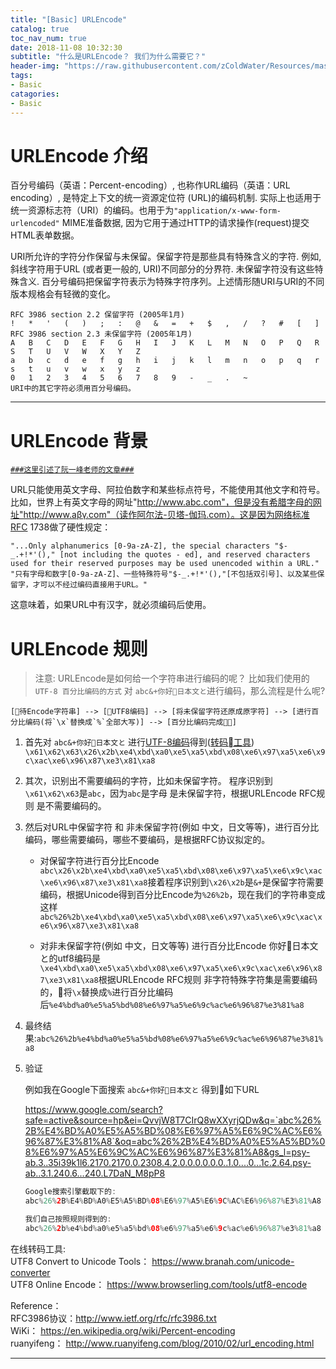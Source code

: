 ```yaml
---
title: "[Basic] URLEncode"
catalog: true
toc_nav_num: true
date: 2018-11-08 10:32:30
subtitle: "什么是URLEncode？ 我们为什么需要它？"
header-img: "https://raw.githubusercontent.com/zColdWater/Resources/master/Images/safecode-min.png"
tags:
- Basic
catagories:
- Basic
---
```


URLEncode 介绍
=======

百分号编码（英语：Percent-encoding）, 也称作URL编码（英语：URL encoding）, 是特定上下文的统一资源定位符 (URL)的编码机制. 实际上也适用于统一资源标志符（URI）的编码。也用于为`"application/x-www-form-urlencoded"` MIME准备数据, 因为它用于通过HTTP的请求操作(request)提交HTML表单数据。

URI所允许的字符分作保留与未保留。保留字符是那些具有特殊含义的字符. 例如, 斜线字符用于URL (或者更一般的, URI)不同部分的分界符. 未保留字符没有这些特殊含义. 百分号编码把保留字符表示为特殊字符序列。上述情形随URI与URI的不同版本规格会有轻微的变化。  

    RFC 3986 section 2.2 保留字符 (2005年1月)
    !	*	'	(	)	;	:	@	&	=	+	$	,	/	?	#	[	]
    RFC 3986 section 2.3 未保留字符 (2005年1月)
    A	B	C	D	E	F	G	H	I	J	K	L	M	N	O	P	Q	R	S	T	U	V	W	X	Y	Z
    a	b	c	d	e	f	g	h	i	j	k	l	m	n	o	p	q	r	s	t	u	v	w	x	y	z
    0	1	2	3	4	5	6	7	8	9	-	_	.	~	
    URI中的其它字符必须用百分号编码。

---

URLEncode 背景
=======

[`###这里引述了阮一峰老师的文章###`](http://www.ruanyifeng.com/blog/2010/02/url_encoding.html)  

URL只能使用英文字母、阿拉伯数字和某些标点符号，不能使用其他文字和符号。比如，世界上有英文字母的网址"http://www.abc.com"，但是没有希腊字母的网址"http://www.aβγ.com"（读作阿尔法-贝塔-伽玛.com）。这是因为网络标准RFC 1738做了硬性规定：
```
"...Only alphanumerics [0-9a-zA-Z], the special characters "$-_.+!*'()," [not including the quotes - ed], and reserved characters used for their reserved purposes may be used unencoded within a URL."
"只有字母和数字[0-9a-zA-Z]、一些特殊符号"$-_.+!*'(),"[不包括双引号]、以及某些保留字，才可以不经过编码直接用于URL。"
```
这意味着，如果URL中有汉字，就必须编码后使用。

URLEncode 规则
=======

> 注意: URLEncode是如何给一个字符串进行编码的呢？ 比如我们使用的 `UTF-8 百分比编码的方式`
对 `abc&+你好日本文と`进行编码，那么流程是什么呢? 

    [待Encode字符串] --> [UTF8编码] --> [将未保留字符还原成原字符] --> [进行百分比编码(将`\x`替换成`%`全部大写)] --> [百分比编码完成]


1. 首先对 `abc&+你好日本文と` 进行[UTF-8编码](https://zcoldwater.github.io/blog/article/commonsense/unicode/)得到([转码工具](https://www.browserling.com/tools/utf8-encode))  `\x61\x62\x63\x26\x2b\xe4\xbd\xa0\xe5\xa5\xbd\x08\xe6\x97\xa5\xe6\x9c\xac\xe6\x96\x87\xe3\x81\xa8`

2. 其次，识别出不需要编码的字符，比如未保留字符。 程序识别到`\x61\x62\x63`是`abc`，因为`abc`是字母 是未保留字符，根据URLEncode RFC规则 是不需要编码的。

3. 然后对URL中保留字符 和 非未保留字符(例如 中文，日文等等)，进行百分比编码，哪些需要编码，哪些不要编码，是根据RFC协议拟定的。  

    * 对保留字符进行百分比Encode
    `abc\x26\x2b\xe4\xbd\xa0\xe5\xa5\xbd\x08\xe6\x97\xa5\xe6\x9c\xac\xe6\x96\x87\xe3\x81\xa8`接着程序识别到`\x26\x2b`是`&+`是保留字符需要编码，根据Unicode得到百分比Encode为`%26%2b`，现在我们的字符串变成这样`abc%26%2b\xe4\xbd\xa0\xe5\xa5\xbd\x08\xe6\x97\xa5\xe6\x9c\xac\xe6\x96\x87\xe3\x81\xa8`

    * 对非未保留字符(例如 中文，日文等等) 进行百分比Encode
    你好日本文と的utf8编码是`\xe4\xbd\xa0\xe5\xa5\xbd\x08\xe6\x97\xa5\xe6\x9c\xac\xe6\x96\x87\xe3\x81\xa8`根据URLEncode RFC规则 非字符特殊字符集是需要编码的，将`\x`替换成`%`进行百分比编码后`%e4%bd%a0%e5%a5%bd%08%e6%97%a5%e6%9c%ac%e6%96%87%e3%81%a8`

4. 最终结果:`abc%26%2b%e4%bd%a0%e5%a5%bd%08%e6%97%a5%e6%9c%ac%e6%96%87%e3%81%a8`

5. 验证

    例如我在Google下面搜索 `abc&+你好日本文と` 得到如下URL  

    https://www.google.com/search?safe=active&source=hp&ei=QvvjW8T7CIrQ8wXXyrjQDw&q=`abc%26%2B%E4%BD%A0%E5%A5%BD%08%E6%97%A5%E6%9C%AC%E6%96%87%E3%81%A8`&oq=abc%26%2B%E4%BD%A0%E5%A5%BD%08%E6%97%A5%E6%9C%AC%E6%96%87%E3%81%A8&gs_l=psy-ab.3..35i39k1l6.2170.2170.0.2308.4.2.0.0.0.0.0.0..1.0....0...1c.2.64.psy-ab..3.1.240.6...240.L7DaN_M8pP8

    ```Swift
    Google搜索引擎截取下的:  
    abc%26%2B%E4%BD%A0%E5%A5%BD%08%E6%97%A5%E6%9C%AC%E6%96%87%E3%81%A8

    我们自己按照规则得到的:
    abc%26%2b%e4%bd%a0%e5%a5%bd%08%e6%97%a5%e6%9c%ac%e6%96%87%e3%81%a8
    ```


在线转码工具:  
UTF8 Convert to Unicode Tools： https://www.branah.com/unicode-converter  
UTF8 Online Encode： https://www.browserling.com/tools/utf8-encode 

Reference：    
RFC3986协议：http://www.ietf.org/rfc/rfc3986.txt  
WiKi： https://en.wikipedia.org/wiki/Percent-encoding  
ruanyifeng： http://www.ruanyifeng.com/blog/2010/02/url_encoding.html

---